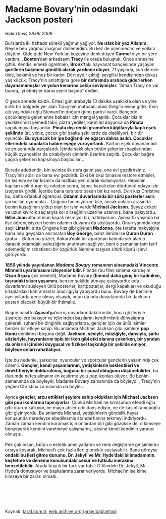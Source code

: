 # Madame Bovary’nin odasındaki Jackson posteri

*Hıdır Geviş 28.06.2009*

<div class="taraf_structure_2col_1zq">
<div class="margen_n">



 <p>Buralarda iki haftadır sürekli yağmur yağıyor. <b>Ne ıslak bir yaz Allahım.</b> Neyse ben yağmur mağmur dinlemedim. Bu kez de üşenmedim ve yollara düştüm. Gide gide New York’un kuzeyine denk düşen <b>Carmel </b>diye bir yere vardım... <b>Boston</b>’dan arkadaşım <b>Tracy</b> ile orada buluştuk. Önce annesine gittik. Kendisi emekli öğretmen, <b>Bronx</b>’taki hayvanat bahçesinde yaşayan <b>gorillerin bakımına gönüllü olarak yardımcı oluyor</b>, 71 yaşında, son derece dinç, bakımlı ve hoş bir kadın. Dört aydır çıktığı sevgilisi kendisinden dokuz yaş küçük. Tracy’nin anlattığına göre <b>bir defasında arabada giderlerken dayanamamışlar ve yolun kenarına çekip sevişmişler.</b> “Aman Tracy ne var bunda, iyi etmişler darısı senin başına” dedim.<br/><br/>O gece annede kaldık. Ertesi gün arabayla 10 dakika uzaklıkta olan ve yine kırlık bir bölgede yer alan Tracy’nin matbaacı abisi Greg’in evine gittik. Evin altı yaşındaki oğlu Steward’ın doğum günü partisi vardı. Bahçede çocuklarıyla gelen anne babalar için mangal yapıldı. Çocuklar bizim yediklerimizi yemedi tabii, pizza yediler, karınları doyunca da <b>Pinata</b> sopalamaya başladılar. <b>Pinata dışı renkli gramofon kâğıtlarıyla kaplı eşek şeklinde</b> (at, yıldız, çocuk gibi başka şekillerde de olabiliyor), bir tür oyuncak. <b>Bu oyuncak bir ipe bağlandı ve ağacın dalına asıldı. Çocuklar ellerindeki sopalarla habire eşeğe vuruyorlardı.</b> Karton eşek dayanamadı ve en sonunda parçalandı. İçinde saklı olan bütün şekerler (bazılarından küçük oyuncaklar da çıkabiliyor) çimlerin üzerine saçıldı. Çocuklar bağıra çağıra şekerleri kapışmaya başladılar... <br/><br/>Burada adettendir, biri evinize ilk defa gelmişse, ona evi gezdirirsiniz. Tracy’nin abisi de bana evi gezdirdi. Eski bir okul binasını restore etmişler, bir kısmını ev bir kısmını da matbaa yeri olarak kullanıyorlar. Hepsinin kapıları açık duran üç odadan sonra, kapısı kapalı olan dördüncü odaya izin isteyerek girdik. İçeride bana ters ters bakan bir kız vardı. Evin kızı Christine bu, daha ortaokul öğrencisi. <b>Odanın duvarlarında bir sürü posterler asılı</b>: şarkıcılar, oyuncular... Çoğunu tanımıyorum bile, ancak onların arasında benim kuşağımın yıldızı olan bir isim vardı: <b>Michael Jackson</b>. Beyaz ceketi ve uzun kıvırcık saçlarıyla kol dirseğinin üzerine uzanmış, bana bakıyordu. <b>Billie Jean </b>albümünün kapak resmiydi bu, hatırlıyorum. Aynısı 15 yaşında bir lise öğrencisiyken benim odamın duvarını da süslüyordu.<b> </b>Onun yanında<b> </b>kirpi saçlı<b> Limahl</b>, altta Çingene kızı gibi giyinen<b> Madonna</b>, öte tarafta makyajıyla bana hep geyşaları anımsatan<b> Boy George</b>, biraz ileride ise<b> Duran Duran </b>grubu... Bütün bu yüzler, Ankara’daki bir apartman katında yer alan o daracık odamdaki yalnızlığımı unutmamı sağlıyor, beni o zamanlar tam tarif edemediğim rahatlatıcı bir özgürlük âlemine taşıyan sihirli köprü işlevi görüyordu. <br/><br/><b>1856 yılında yayınlanan <em>Madame Bovary</em> romanının sinemadaki Vincente Minnelli uyarlamasını izleyenler bilir. </b>Filmde (bu filmi sinema kardeşim <b>Okan Arpaç </b>çok severdi), Madame Bovary<b> (Emma) daha genç bir kadınken, taşradaki sıkıcı yaşamını</b>, benzer şekilde atmaya çalışıyordu: oda duvarlarını süsleyen ünlü posterler, kartpostallar, dergi kapakları ve okuduğu kitaplardaki kahramanlar aracılığıyla yapıyordu bunu. Bovary de benimle aynı yıllarda genç olmuş olsaydı, onun da oda duvarlarında bir Jackson posteri olacaktı büyük bir ihtimalle.<br/><br/>Bugün nasıl ki <b>Ayasofya</b>’nın iç duvarlarındaki ikonlar, koca gözleriyle ziyaretçilere bakıyor ve içlerinden bazılarını kendi mistik dünyalarına çekerek, ruhani bir dinginlik sağlıyorlarsa, gençler için de ünlü isimler benzer bir etkiye sahip. Bu anlamda Michael Jackson gibi isimlere <b>pop ikonu</b> denilmesi boşuna değil. <b>Jackson, sesiyle, müziğiyle, dansıyla, şarkı sözleriyle, hayranlarını tıpkı bir ikon gibi etki alanına çekerken, bir yandan da onların içindeki duygusal ve fiziksel taşkınlığı bir şekilde emiyor, böylece onları rahatlatıyor. <br/><br/></b>İşte bu nedenle, şarkıcılar, oyuncular ve sporcular gençlerin yaşamında çok önemli. <b>Gençler, kendi yaşamlarının, yetişkinlerin beklentileri ve direktifleriyle doldurulmuş, boğucu bir çuval olduğunu düşünebilirler</b>, bu durumda nefes almanın en kestirme yolu pop ikonları oluyor. Bu benim zamanımda da böyleydi, Madame Bovary zamanında da böyleydi , Tracy’nin yeğeni Christina zamanında da böyle... <br/><br/>Ayrıca <b>gençler, arzu ettikleri şeylere sahip oldukları için Michael Jackson gibi pop ikonlarına tapınıyorlar</b>. Çünkü<b> </b>Michael ne komşunun efendi oğlu gibi oturup kalkıyor, ne maço abiler gibi dans ediyor, ne de kasıntı amcaoğlu gibi giyiniyordu. Bu anlamda Michael, yetişkinlerin gündelik hayat konusunda neredeyse ebedileşmiş standartlarına tekmeyi indiriyordu. Zaman zaman kendini korumak için onlardan biri gibi gözükse de, o kimseye benzeyerek kendini varetmeye çalışmamış, aksine kendi kendinin yaratıcı olmuştu. <br/><br/>Pek çok insan, bütün o estetik ameliyatlarını ve renk değiştirme girişimlerini ortaya koyarak, Michael’ı çok fazla ileri gitmekle suçlayabilir. Bana göreyse <b>ondaki bu ileri gitme durumu, Dr. Jekyll ve Mr. Hyde’daki bilimadamının, keşfetme ve deneme konusundaki cesur ve tutkulu merakına benzetilebilir</b>. Arada büyük bir fark var tabii: O filmdeki Dr. Jekyll, Mr. Hyde’a dönüşüyor ve başkalarına zarar veriyordu. Michael’ın ise kime kimseye bir zararı olmadı.</p>
<br/>
<br/>
<br/>



<br/>


<div id="taraf_not">
</div>

</div>


</div>

Kaynak: [taraf.com.tr](http://www.taraf.com.tr:80/makale/6285.htm), [web.archive.org (arşiv bağlantısı)](http://web.archive.org/web/20090918015416/http://www.taraf.com.tr:80/makale/6285.htm)
